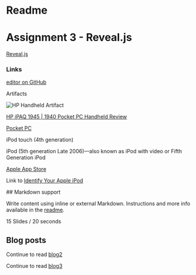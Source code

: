 #   Readme

#   Assignment 3 - Reveal.js

[Reveal.js](http://lab.hakim.se/reveal-js/#/)

### Links

[editor on GitHub](https://github.com/rustenburgJ/IASC-2P02/edit/master/README.md) 

Artifacts






![HP Handheld Artifact](https://github.com/rustenburgJ/IASC-2P02-Assignment-3/raw/master/images3/images.png)




[HP iPAQ 1945 | 1940 Pocket PC Handheld Review](http://www.pocketpccentral.net/ipaq1945.htm#ebay)


[Pocket PC](http://pocketpccentral.net/device_menus/pocket_pcs.htm)


iPod touch (4th generation)

iPod (5th generation Late 2006)—also known as iPod with video or Fifth Generation iPod

[Apple App Store](https://itunes.apple.com/ca/app/apple-store/id375380948?mt=8)


Link to [Identify Your Apple iPod](https://support.apple.com/en-ca/HT204217)

<section data-markdown>
  ## Markdown support

  Write content using inline or external Markdown.
  Instructions and more info available in the [readme](https://github.com/hakimel/reveal.js#markdown).
</section>




15 Slides / 20 seconds
## Blog posts

Continue to read [blog2](https://rustenburgJ.github.io/IASC-2P02/blog)


Continue to read [blog3](https://rustenburgj.github.io/IASC-2P02-2/)

